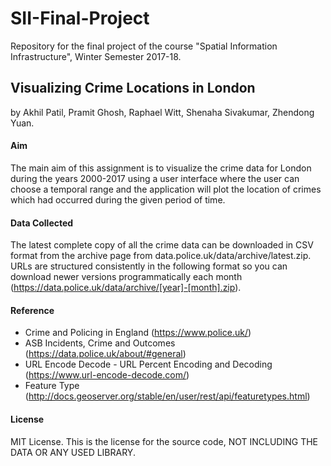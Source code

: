 # SII-Final-Project
Repository for the final project of the course "Spatial Information Infrastructure", Winter Semester 2017-18.

## Visualizing Crime Locations in London

by Akhil Patil, Pramit Ghosh, Raphael Witt, Shenaha Sivakumar, Zhendong Yuan.

#### Aim
The main aim of this assignment is to visualize the crime data for London during the years 2000-2017 using a user interface where the user can choose a temporal range and the application will plot the location of crimes which had occurred during the given period of time.

#### Data Collected
The latest complete copy of all the crime data can be downloaded in CSV format from the archive page from data.police.uk/data/archive/latest.zip. URLs are structured consistently in the following format so you can download newer versions programmatically each month (https://data.police.uk/data/archive/[year]-[month].zip).

#### Reference
- Crime and Policing in England (https://www.police.uk/)
- ASB Incidents, Crime and Outcomes (https://data.police.uk/about/#general)
- URL Encode Decode - URL Percent Encoding and Decoding (https://www.url-encode-decode.com/)
- Feature Type (http://docs.geoserver.org/stable/en/user/rest/api/featuretypes.html)

#### License
MIT License. This is the license for the source code, NOT INCLUDING THE DATA OR ANY USED LIBRARY.
